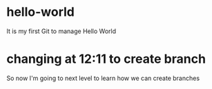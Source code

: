 # hello-world
It is my first Git to manage Hello World
# changing at 12:11 to create branch
So now I'm going to next level to learn how we can create branches
